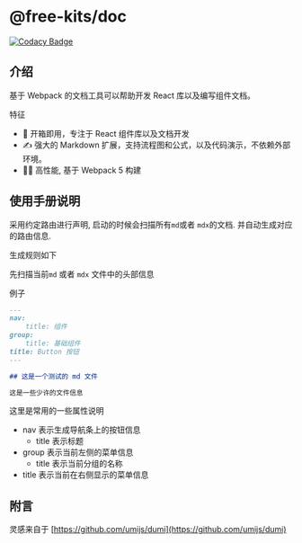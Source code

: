 # @free-kits/doc

[![Codacy Badge](https://api.codacy.com/project/badge/Grade/b4cae52220c4433a8d8b813cf50433ad)](https://app.codacy.com/gh/free-kits/doc?utm_source=github.com&utm_medium=referral&utm_content=free-kits/doc&utm_campaign=Badge_Grade)

## 介绍

基于 Webpack 的文档工具可以帮助开发 React 库以及编写组件文档。

特征

- 🌈 开箱即用，专注于 React 组件库以及文档开发
- ✍ 强大的 Markdown 扩展，支持流程图和公式，以及代码演示，不依赖外部环境。
- 🐱‍🏍 高性能, 基于 Webpack 5 构建

## 使用手册说明

采用约定路由进行声明, 启动的时候会扫描所有`md`或者 `mdx`的文档. 并自动生成对应的路由信息.

生成规则如下

先扫描当前`md` 或者 `mdx` 文件中的头部信息

例子

```md
---
nav:
    title: 组件
group:
    title: 基础组件
title: Button 按钮
---

## 这是一个测试的 md 文件

这是一些少许的文件信息
```

这里是常用的一些属性说明

- nav 表示生成导航条上的按钮信息
  - title 表示标题
- group 表示当前左侧的菜单信息
  - title 表示当前分组的名称
- title 表示当前在右侧显示的菜单信息

## 附言

灵感来自于 [https://github.com/umijs/dumi](https://github.com/umijs/dumi)

